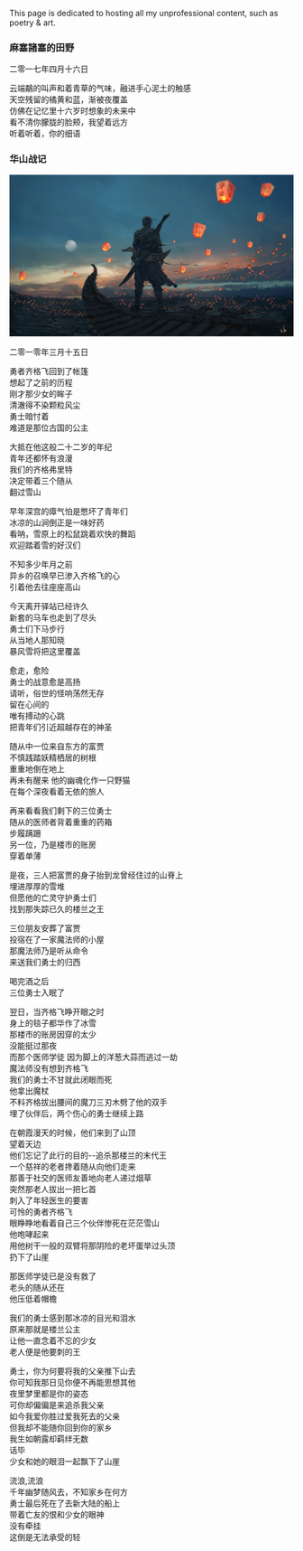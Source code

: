 This page is dedicated to hosting all my unprofessional content, such as poetry & art.

### 麻塞諸塞的田野
二零一七年四月十六日

云端鷸的叫声和着青草的气味，融进手心泥土的触感  
天空残留的橘黄和蓝，渐被夜覆盖  
仿佛在记忆里十六岁时想象的未来中  
看不清你朦胧的脸颊，我望着远方  
听着听着，你的细语  

### 华山战记

![lanternwarrior](images/lanternwarrior.jpg)

二零一零年三月十五日

勇者齐格飞回到了帐篷  
想起了之前的历程  
刚才那少女的眸子  
清澈得不染颗粒风尘  
勇士暗忖着  
难道是那位古国的公主  

大抵在他这般二十二岁的年纪  
青年还都怀有浪漫  
我们的齐格弗里特  
决定带着三个随从  
翻过雪山  

早年深宫的瘴气怕是憋坏了青年们  
冰凉的山涧倒正是一味好药  
看呐，雪原上的松鼠跳着欢快的舞蹈  
欢迎踏着雪的好汉们  

不知多少年月之前  
异乡的召唤早已渗入齐格飞的心  
引着他去往座座高山  

今天离开驿站已经许久  
新套的马车也走到了尽头  
勇士们下马步行  
从当地人那知晓  
暴风雪将把这里覆盖  

愈走，愈险  
勇士的战意愈是高扬  
请听，俗世的怪响荡然无存  
留在心间的  
唯有搏动的心跳  
把青年们引近超越存在的神圣  

随从中一位来自东方的富贾  
不慎践踏妖精栖居的树根  
重重地倒在地上  
再未有醒来
他的幽魂化作一只野猫  
在每个深夜看着无依的旅人  

再来看看我们剩下的三位勇士  
随从的医师者背着重重的药箱  
步履蹒跚  
另一位，乃是楼市的账房  
穿着单薄  

是夜，三人把富贾的身子抬到龙曾经住过的山脊上  
埋进厚厚的雪堆  
但愿他的亡灵守护勇士们  
找到那失踪已久的楼兰之王  

三位朋友安葬了富贾  
投宿在了一家魔法师的小屋  
那魔法师乃是听从命令  
来送我们勇士的归西  

喝完酒之后  
三位勇士入眠了  

翌日，当齐格飞睁开眼之时  
身上的毯子都华作了冰雪  
那楼市的账房因穿的太少  
没能挺过那夜  
而那个医师学徒
因为脚上的洋葱大蒜而逃过一劫  
魔法师没有想到齐格飞  
我们的勇士不甘就此闭眼而死  
他拿出魔杖  
不料齐格拔出腰间的魔刀三刃木劈了他的双手  
埋了伙伴后，两个伤心的勇士继续上路  

在朝霞漫天的时候，他们来到了山顶  
望着天边  
他们忘记了此行的目的--追杀那楼兰的末代王  
一个慈祥的老者搀着随从向他们走来  
那善于社交的医师友善地向老人递过烟草  
突然那老人拔出一把匕首  
刺入了年轻医生的要害  
可怜的勇者齐格飞  
眼睁睁地看着自己三个伙伴惨死在茫茫雪山  
他咆哮起来  
用他树干一般的双臂将那阴险的老坏蛋举过头顶  
扔下了山崖  

那医师学徒已是没有救了  
老头的随从还在  
他压低着帽檐  

我们的勇士感到那冰凉的目光和泪水  
原来那就是楼兰公主  
让他一直念着不忘的少女  
老人便是他要刺的王  

勇士，你为何要将我的父亲推下山去  
你可知我那日见你便不再能思想其他  
夜里梦里都是你的姿态  
可你却偏偏是来追杀我父亲  
如今我爱你胜过爱我死去的父亲  
但我却不能随你回到你的家乡  
我生如朝露却羁绊无数  
话毕  
少女和她的眼泪一起飘下了山崖  

流浪,流浪  
千年幽梦随风去，不知家乡在何方  
勇士最后死在了去新大陆的船上  
带着亡友的恨和少女的眼神  
没有牵挂  
这倒是无法承受的轻
